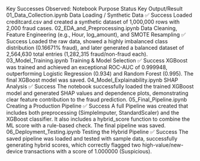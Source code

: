 Key Successes Observed:
Notebook	Purpose	Status	Key Output/Result
01_Data_Collection.ipynb	Data Loading / Synthetic Data	✅ Success	Loaded creditcard.csv and created a synthetic dataset of 1,000,000 rows with 2,000 fraud cases.
02_EDA_and_Preprocessing.ipynb	Data Cleaning, Feature Engineering (e.g., Hour, log_amount), and SMOTE Resampling	✅ Success	Loaded the raw data, showed a highly imbalanced class distribution (0.16671% fraud), and later generated a balanced dataset of 2,564,630 total entries (1,282,315 fraud/non-fraud each).
03_Model_Training.ipynb	Training & Model Selection	✅ Success	XGBoost was trained and achieved an exceptional ROC-AUC of 0.999948, outperforming Logistic Regression (0.934) and Random Forest (0.995). The final XGBoost model was saved.
04_Model_Explainability.ipynb	SHAP Analysis	✅ Success	The notebook successfully loaded the trained XGBoost model and generated SHAP values and dependence plots, demonstrating clear feature contribution to the fraud prediction.
05_Final_Pipeline.ipynb	Creating a Production Pipeline	✅ Success	A full Pipeline was created that includes both preprocessing (SimpleImputer, StandardScaler) and the XGBoost classifier. It also includes a hybrid_score function to combine the ML score with a rule-based check. The final pipeline was saved.
06_Deployment_Testing.ipynb	Testing the Hybrid Pipeline	✅ Success	The saved pipeline was loaded and tested with sample data, successfully generating hybrid scores, which correctly flagged two high-value/new-device transactions with a score of 1.000000 (Suspicious).